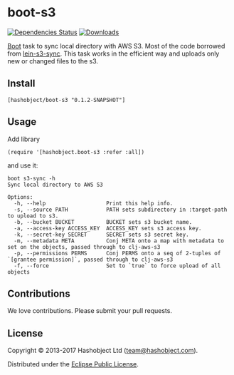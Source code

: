 # boot-s3

[![Dependencies Status](https://jarkeeper.com/hashobject/boot-s3/status.svg)](https://jarkeeper.com/hashobject/boot-s3)
[![Downloads](https://jarkeeper.com/hashobject/boot-s3/downloads.svg)](https://jarkeeper.com/hashobject/boot-s3)

[Boot](http://boot-clj.com/) task to sync local directory with AWS S3.
Most of the code borrowed from [lein-s3-sync](https://github.com/kanej/lein-s3-sync).
This task works in the efficient way and uploads only new or changed files to the s3.

## Install

```
[hashobject/boot-s3 "0.1.2-SNAPSHOT"]
```

## Usage

Add library
```
(require '[hashobject.boot-s3 :refer :all])
```
and use it:

```
boot s3-sync -h
Sync local directory to AWS S3

Options:
  -h, --help                   Print this help info.
  -s, --source PATH            PATH sets subdirectory in :target-path to upload to s3.
  -b, --bucket BUCKET          BUCKET sets s3 bucket name.
  -a, --access-key ACCESS_KEY  ACCESS_KEY sets s3 access key.
  -k, --secret-key SECRET      SECRET sets s3 secret key.
  -m, --metadata META          Conj META onto a map with metadata to set on the objects, passed through to clj-aws-s3
  -p, --permissions PERMS      Conj PERMS onto a seq of 2-tuples of `[grantee permission]`, passed through to clj-aws-s3
  -f, --force                  Set to `true` to force upload of all objects
```

## Contributions

We love contributions. Please submit your pull requests.


## License

Copyright © 2013-2017 Hashobject Ltd (team@hashobject.com).

Distributed under the [Eclipse Public License](http://opensource.org/licenses/eclipse-1.0).
